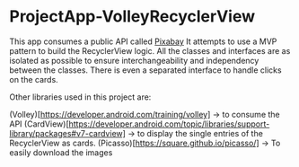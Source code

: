 # ProjectApp-VolleyRecyclerView

[](https://i.imgur.com/2hsalhS.png)

This app consumes a public API called [Pixabay](https://pixabay.com/api/docs/#api_search_images) 
It attempts to use a MVP pattern to build the RecyclerView logic.
All the classes and interfaces are as isolated as possible to ensure interchangeability and independency between the classes.
There is even a separated interface to handle clicks on the cards.

Other libraries used in this project are:

(Volley)[https://developer.android.com/training/volley] -> to consume the API
(CardView)[https://developer.android.com/topic/libraries/support-library/packages#v7-cardview] -> to display the single entries of the RecyclerView as cards.
(Picasso)[https://square.github.io/picasso/] -> To easily download the images
